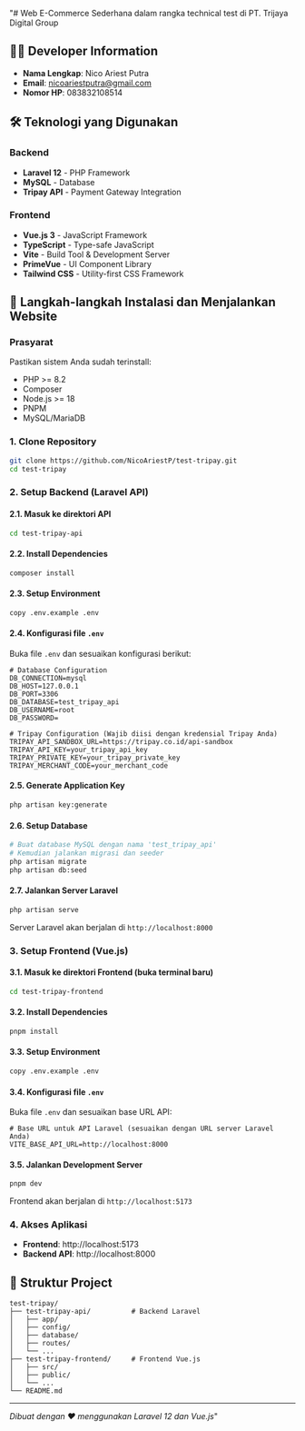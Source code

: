 "# Web E-Commerce Sederhana dalam rangka technical test di PT. Trijaya Digital Group

## 👨‍💻 Developer Information
- **Nama Lengkap**: Nico Ariest Putra
- **Email**: nicoariestputra@gmail.com
- **Nomor HP**: 083832108514

## 🛠️ Teknologi yang Digunakan

### Backend
- **Laravel 12** - PHP Framework
- **MySQL** - Database
- **Tripay API** - Payment Gateway Integration

### Frontend  
- **Vue.js 3** - JavaScript Framework
- **TypeScript** - Type-safe JavaScript
- **Vite** - Build Tool & Development Server
- **PrimeVue** - UI Component Library
- **Tailwind CSS** - Utility-first CSS Framework

## 🚀 Langkah-langkah Instalasi dan Menjalankan Website

### Prasyarat
Pastikan sistem Anda sudah terinstall:
- PHP >= 8.2
- Composer
- Node.js >= 18
- PNPM
- MySQL/MariaDB

### 1. Clone Repository
```bash
git clone https://github.com/NicoAriestP/test-tripay.git
cd test-tripay
```

### 2. Setup Backend (Laravel API)

#### 2.1. Masuk ke direktori API
```bash
cd test-tripay-api
```

#### 2.2. Install Dependencies
```bash
composer install
```

#### 2.3. Setup Environment
```bash
copy .env.example .env
```

#### 2.4. Konfigurasi file `.env`
Buka file `.env` dan sesuaikan konfigurasi berikut:

```env
# Database Configuration
DB_CONNECTION=mysql
DB_HOST=127.0.0.1
DB_PORT=3306
DB_DATABASE=test_tripay_api
DB_USERNAME=root
DB_PASSWORD=

# Tripay Configuration (Wajib diisi dengan kredensial Tripay Anda)
TRIPAY_API_SANDBOX_URL=https://tripay.co.id/api-sandbox
TRIPAY_API_KEY=your_tripay_api_key
TRIPAY_PRIVATE_KEY=your_tripay_private_key
TRIPAY_MERCHANT_CODE=your_merchant_code
```

#### 2.5. Generate Application Key
```bash
php artisan key:generate
```

#### 2.6. Setup Database
```bash
# Buat database MySQL dengan nama 'test_tripay_api'
# Kemudian jalankan migrasi dan seeder
php artisan migrate
php artisan db:seed
```

#### 2.7. Jalankan Server Laravel
```bash
php artisan serve
```
Server Laravel akan berjalan di `http://localhost:8000`

### 3. Setup Frontend (Vue.js)

#### 3.1. Masuk ke direktori Frontend (buka terminal baru)
```bash
cd test-tripay-frontend
```

#### 3.2. Install Dependencies
```bash
pnpm install
```

#### 3.3. Setup Environment
```bash
copy .env.example .env
```

#### 3.4. Konfigurasi file `.env`
Buka file `.env` dan sesuaikan base URL API:

```env
# Base URL untuk API Laravel (sesuaikan dengan URL server Laravel Anda)
VITE_BASE_API_URL=http://localhost:8000
```

#### 3.5. Jalankan Development Server
```bash
pnpm dev
```
Frontend akan berjalan di `http://localhost:5173`

### 4. Akses Aplikasi

- **Frontend**: http://localhost:5173
- **Backend API**: http://localhost:8000

## 📁 Struktur Project

```
test-tripay/
├── test-tripay-api/          # Backend Laravel
│   ├── app/
│   ├── config/
│   ├── database/
│   ├── routes/
│   └── ...
├── test-tripay-frontend/     # Frontend Vue.js
│   ├── src/
│   ├── public/
│   └── ...
└── README.md
```
---
*Dibuat dengan ❤️ menggunakan Laravel 12 dan Vue.js*" 
